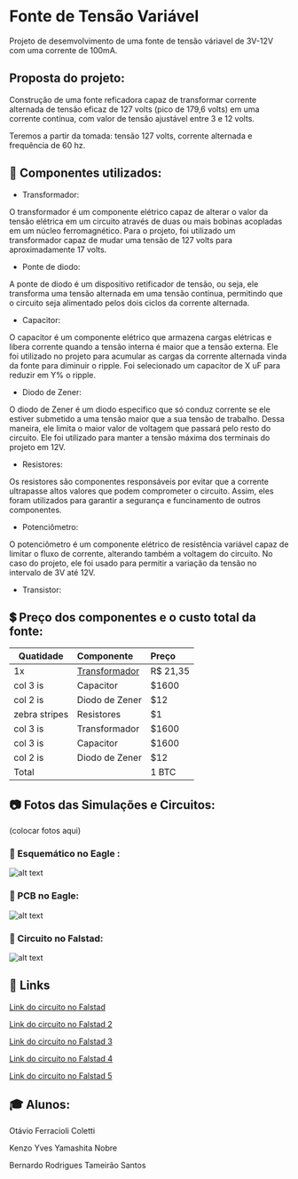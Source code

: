 # Fonte de Tensão Variável
Projeto de desemvolvimento de uma fonte de tensão váriavel de 3V-12V com uma corrente de 100mA.
## Proposta do projeto:
Construção de uma fonte reficadora capaz de transformar corrente alternada de tensão eficaz de 127 volts (pico de 179,6 volts) em uma corrente contínua, com valor de tensão ajustável entre 3 e 12 volts.

Teremos a partir da tomada: tensão 127 volts, corrente alternada e frequência de 60 hz.
## :pencil: Componentes utilizados:
* Transformador:

O transformador é um componente elétrico capaz de alterar o valor da tensão elétrica em um circuito através de duas ou mais bobinas acopladas em um núcleo ferromagnético. Para o projeto, foi utilizado um transformador capaz de mudar uma tensão de 127 volts para aproximadamente 17 volts.

* Ponte de diodo:

A ponte de diodo é um dispositivo retificador de tensão, ou seja, ele transforma uma tensão alternada em uma tensão contínua, permitindo que o circuito seja alimentado pelos dois ciclos da corrente alternada.

* Capacitor:

O capacitor é um componente elétrico que armazena cargas elétricas e libera corrente quando a tensão interna é maior que a tensão externa. Ele foi utilizado no projeto para acumular as cargas da corrente alternada vinda da fonte para diminuir o ripple. Foi selecionado um capacitor de X uF para reduzir em Y% o ripple.  

* Diodo de Zener:

O diodo de Zener é um diodo especifico que só conduz corrente se ele estiver submetido a uma tensão maior que a sua tensão de trabalho. Dessa maneira, ele limita o maior valor de voltagem que passará pelo resto do circuito. Ele foi utilizado para manter a tensão máxima dos terminais do projeto em 12V. 

* Resistores:

Os resistores são componentes responsáveis por evitar que a corrente ultrapasse altos valores que podem comprometer o circuito. Assim, eles foram utilizados para garantir a segurança e funcinamento de outros componentes.

* Potenciômetro:

O potenciômetro é um componente elétrico de resistência variável capaz de limitar o fluxo de corrente, alterando também a voltagem do circuito. No caso do projeto, ele foi usado para permitir a variação da tensão no intervalo de 3V até 12V.

* Transistor:

## :heavy_dollar_sign: Preço dos componentes e o custo total da fonte:
| Quatidade     | Componente | Preço |
| ------------- |:-------------| :-----|
|     1x | [Transformador](https://www.baudaeletronica.com.br/transformador-trafo-12v-200ma-110-220vac.html) | R$ 21,35 |
| col 3 is      | Capacitor | $1600 |
| col 2 is      | Diodo de Zener |   $12 |
| zebra stripes | Resistores |    $1 |
| col 3 is      | Transformador | $1600 |
| col 3 is      | Capacitor | $1600 |
| col 2 is      | Diodo de Zener |   $12 |
| Total |  |    1 BTC |

## :camera: Fotos das Simulações e Circuitos:

(colocar fotos aqui)
### :chicken: Esquemático no Eagle : 
![alt text](https://user-images.githubusercontent.com/65844604/124635147-7ae3b400-de5d-11eb-9229-59a7308ce5b2.jpg "Imagem do esquemático no Eagle")
### :electric_plug: PCB no Eagle:
![alt text](https://user-images.githubusercontent.com/65844604/124635149-7b7c4a80-de5d-11eb-987f-f3e81e98af8b.jpg "Imagem do PBC no Eagle")
### :battery: Circuito no Falstad:
![alt text](https://user-images.githubusercontent.com/65844604/124635729-20972300-de5e-11eb-8fa2-968b43ea7099.jpg "Imagem do circuito no Falstad")


## :link: Links 

[Link do circuito no Falstad](https://tinyurl.com/ygxmeaq4 "Falstad")

[Link do circuito no Falstad 2](https://tinyurl.com/yfcj22wa "Falstad")

[Link do circuito no Falstad 3](https://tinyurl.com/yggp82k5 "Falstad")

[Link do circuito no Falstad 4](https://tinyurl.com/ygtvqxmx "Falstad")

[Link do circuito no Falstad 5](https://tinyurl.com/ygcgxo6z "Falstad")

## :mortar_board: Alunos:

Otávio Ferracioli Coletti

Kenzo Yves Yamashita Nobre

Bernardo Rodrigues Tameirão Santos
